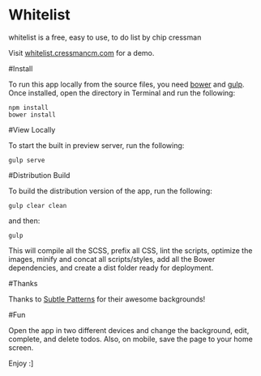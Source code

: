Whitelist
=========


whitelist is a free, easy to use, to do list by chip cressman

Visit [whitelist.cressmancm.com](http://whitelist.cressmancm.com) for a demo.

#Install

To run this app locally from the source files, you need [bower](http://bower.io/) and [gulp](http://gulpjs.com/). Once installed, open the directory in Terminal and run the following:

```
npm install
bower install
```

#View Locally

To start the built in preview server, run the following:

```
gulp serve
```


#Distribution Build

To build the distribution version of the app, run the following:

```
gulp clear clean

```

and then:

```
gulp
```

This will compile all the SCSS, prefix all CSS, lint the scripts, optimize the images, minify and concat all scripts/styles, add all the Bower dependencies, and create a dist folder ready for deployment.

#Thanks

Thanks to [Subtle Patterns](http://subtlepatterns.com/) for their awesome backgrounds!

#Fun

Open the app in two different devices and change the background, edit, complete, and delete todos. Also, on mobile, save the page to your home screen.

Enjoy :]
